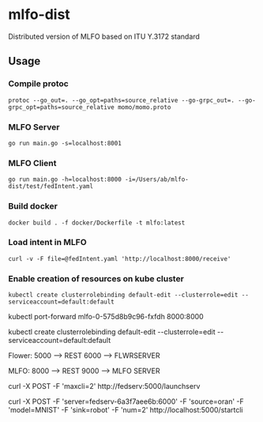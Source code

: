 # mlfo-dist
Distributed version of MLFO based on ITU Y.3172 standard 

## Usage
### Compile protoc

`protoc --go_out=. --go_opt=paths=source_relative --go-grpc_out=. --go-grpc_opt=paths=source_relative momo/momo.proto`

### MLFO Server

`go run main.go -s=localhost:8001`

### MLFO Client

`go run main.go -h=localhost:8000 -i=/Users/ab/mlfo-dist/test/fedIntent.yaml`

### Build docker
`docker build . -f docker/Dockerfile -t mlfo:latest`

### Load intent in MLFO
`curl -v -F file=@fedIntent.yaml 'http://localhost:8000/receive'`

### Enable creation of resources on kube cluster
`kubectl create clusterrolebinding default-edit --clusterrole=edit --serviceaccount=default:default`

kubectl port-forward mlfo-0-575d8b9c96-fxfdh 8000:8000 

kubectl create clusterrolebinding default-edit --clusterrole=edit --serviceaccount=default:default

Flower: 5000 —> REST
	    6000 —> FLWRSERVER

MLFO: 8000 —> REST
	  9000 —> MLFO SERVER


curl -X POST -F 'maxcli=2' http://fedserv:5000/launchserv

curl -X POST -F 'server=fedserv-6a3f7aee6b:6000' -F 'source=oran' -F 'model=MNIST' -F 'sink=robot' -F 'num=2' http://localhost:5000/startcli